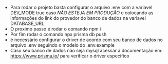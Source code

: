   
- Para rodar o projeto basta configurar o arquivo .env com a variavel DEV_MODE true caso *NÃO ESTEJA EM PRODUÇÃO* e colocando as informações do link do provedor do banco de dados na variavel DATABASE_URL
- O proximo passo é rodar o comando npm i  
- Por fim rodar o comando npx prisma db push
- é necessário configurar o driver de acordo com seu banco de dados no arquivo .env seguindo o modelo do .env.example   
- Caso seu banco de dados não seja mysql acessar a documentação em: https://www.prisma.io/ para verificar o driver especifico  
  

